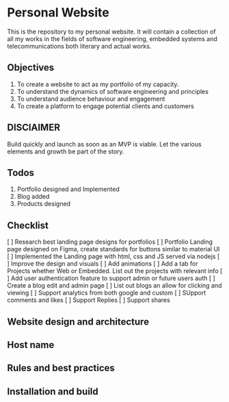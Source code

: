 # Personal Website
This is the repository to my personal website. It will contain a collection of all my works in the fields of software engineering, embedded systems and telecommunications both literary and actual works.

## Objectives
1. To create a website to act as my portfolio of my capacity.
2. To understand the dynamics of software engineering and principles
3. To understand audience behaviour and engagement
4. To create a platform to engage potential clients and customers

## DISClAIMER
Build quickly and launch as soon as an MVP is viable. Let the various elements and growth be part of the story.


## Todos
1. Portfolio designed and Implemented
2. Blog added
3. Products designed

## Checklist
[ ] Research best landing page designs for portfolios
[ ] Portfolio Landing page designed on Figma, create standards for buttons similar to material UI
[ ] Implemented the Landing page with html, css and JS served via nodejs
[ ] Improve the design and visuals
[ ] Add animations
[ ] Add a tab for Projects whether Web or Embedded. List out the projects with relevant info
[ ] Add user authentication feature to support admin or future users auth
[ ] Create a blog edit and admin page
[ ] List out blogs an allow for clicking and viewing
[ ] Support analytics from both google and custom
[ ] SUpport comments and likes
[ ] Support Replies
[ ] Support shares


## Website design and architecture

## Host name

## Rules and best practices

## Installation and build
